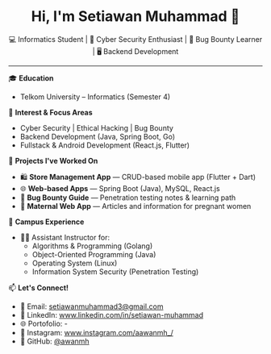 <h1 align="center">Hi, I'm Setiawan Muhammad 👋</h1>

<p align="center">
  💻 Informatics Student | 🔐 Cyber Security Enthusiast | 🐛 Bug Bounty Learner | 🖥️ Backend Development  
</p>

---

🎓 **Education**  
- Telkom University – Informatics (Semester 4)

🚀 **Interest & Focus Areas**  
- Cyber Security | Ethical Hacking | Bug Bounty  
- Backend Development (Java, Spring Boot, Go)  
- Fullstack & Android Development (React.js, Flutter)

💼 **Projects I've Worked On**
- 🛍️ **Store Management App** — CRUD-based mobile app (Flutter + Dart)  
- 🌐 **Web-based Apps** — Spring Boot (Java), MySQL, React.js  
- 🐞 **Bug Bounty Guide** — Penetration testing notes & learning path  
- 🤰 **Maternal Web App** — Articles and information for pregnant women

🧪 **Campus Experience**
- 👨‍🏫 Assistant Instructor for:
  - Algorithms & Programming (Golang)
  - Object-Oriented Programming (Java)
  - Operating System (Linux)
  - Information System Security (Penetration Testing)

📫 **Let's Connect!**
- 📧 Email: setiawanmuhammad3@gmail.com
- 💼 LinkedIn: www.linkedin.com/in/setiawan-muhammad  
- 🌐 Portofolio: -
- 🎯 Instagram: www.instagram.com/aawanmh_/
- 🐙 GitHub: [@awanmh](https://github.com/awanmh)
